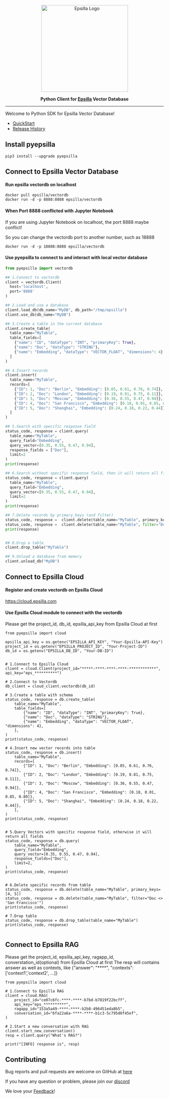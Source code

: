 <p align="center">
    <img width="275" alt="Epsilla Logo" src="https://epsilla-misc.s3.amazonaws.com/epsilla-horizontal.png">
</p>

<p align="center">
    <b>Python Client for <a href="https://github.com/epsilla-cloud/vectordb">Epsilla</a> Vector Database</b>
</p>

<hr />

Welcome to Python SDK for Epsilla Vector Database!
- <a href="https://epsilla-inc.gitbook.io/epsilladb/vector-database/connect-to-a-database">QuickStart</a>
- <a href="https://pypi.org/project/pyepsilla/#history">Release History</a>

## Install pyepsilla
```shell
pip3 install --upgrade pyepsilla
```

## Connect to Epsilla Vector Database

#### Run epsilla vectordb on localhost
```shell
docker pull epsilla/vectordb
docker run -d -p 8888:8888 epsilla/vectordb
```

#### When Port 8888 conflicted with Jupyter Notebook
If you are using Jupyter Notebook on localhost, the port 8888 maybe conflict!

So you can change the vectordb port to another number, such as 18888
```
docker run -d -p 18888:8888 epsilla/vectordb
```

#### Use pyepsilla to connect to and interact with local vector database

```python
from pyepsilla import vectordb

## 1.Connect to vectordb
client = vectordb.Client(
  host='localhost',
  port='8888'
)

## 2.Load and use a database
client.load_db(db_name="MyDB", db_path="/tmp/epsilla")
client.use_db(db_name="MyDB")

## 3.Create a table in the current database
client.create_table(
  table_name="MyTable",
  table_fields=[
    {"name": "ID", "dataType": "INT", "primaryKey": True},
    {"name": "Doc", "dataType": "STRING"},
    {"name": "Embedding", "dataType": "VECTOR_FLOAT", "dimensions": 4}
  ]
)

## 4.Insert records
client.insert(
  table_name="MyTable",
  records=[
    {"ID": 1, "Doc": "Berlin", "Embedding": [0.05, 0.61, 0.76, 0.74]},
    {"ID": 2, "Doc": "London", "Embedding": [0.19, 0.81, 0.75, 0.11]},
    {"ID": 3, "Doc": "Moscow", "Embedding": [0.36, 0.55, 0.47, 0.94]},
    {"ID": 4, "Doc": "San Francisco", "Embedding": [0.18, 0.01, 0.85, 0.80]},
    {"ID": 5, "Doc": "Shanghai", "Embedding": [0.24, 0.18, 0.22, 0.44]}
  ]
)

## 5.Search with specific response field
status_code, response = client.query(
  table_name="MyTable",
  query_field="Embedding",
  query_vector=[0.35, 0.55, 0.47, 0.94],
  response_fields = ["Doc"],
  limit=2
)
print(response)

## 6.Search without specific response field, then it will return all fields
status_code, response = client.query(
  table_name="MyTable",
  query_field="Embedding",
  query_vector=[0.35, 0.55, 0.47, 0.94],
  limit=2
)
print(response)

## 7.Delete records by primary_keys (and filter)
status_code, response =  client.delete(table_name="MyTable", primary_keys=[3, 4])
status_code, response =  client.delete(table_name="MyTable", filter="Doc <> 'San Francisco'")
print(response)


## 8.Drop a table
client.drop_table("MyTable")

## 9.Unload a database from memory
client.unload_db("MyDB")
```


## Connect to Epsilla Cloud

#### Register and create vectordb on Epsilla Cloud
https://cloud.epsilla.com

#### Use Epsilla Cloud module to connect with the vectordb
Please get the project_id, db_id, epsilla_api_key from Epsilla Cloud at first
```python3
from pyepsilla import cloud

epsilla_api_key = os.getenv("EPSILLA_API_KEY", "Your-Epsilla-API-Key")
project_id = os.getenv("EPSILLA_PROJECT_ID", "Your-Project-ID")
db_id = os.getenv("EPSILLA_DB_ID", "Your-DB-ID")


# 1.Connect to Epsilla Cloud
client = cloud.Client(project_id="*****-****-****-****-************", api_key="eps_**********")

# 2.Connect to Vectordb
db_client = cloud_client.vectordb(db_id)

# 3.Create a table with schema
status_code, response = db.create_table(
    table_name="MyTable",
    table_fields=[
        {"name": "ID", "dataType": "INT", "primaryKey": True},
        {"name": "Doc", "dataType": "STRING"},
        {"name": "Embedding", "dataType": "VECTOR_FLOAT", "dimensions": 4},
    ],
)
print(status_code, response)

# 4.Insert new vector records into table
status_code, response = db.insert(
    table_name="MyTable",
    records=[
        {"ID": 1, "Doc": "Berlin", "Embedding": [0.05, 0.61, 0.76, 0.74]},
        {"ID": 2, "Doc": "London", "Embedding": [0.19, 0.81, 0.75, 0.11]},
        {"ID": 3, "Doc": "Moscow", "Embedding": [0.36, 0.55, 0.47, 0.94]},
        {"ID": 4, "Doc": "San Francisco", "Embedding": [0.18, 0.01, 0.85, 0.80]},
        {"ID": 5, "Doc": "Shanghai", "Embedding": [0.24, 0.18, 0.22, 0.44]},
    ],
)
print(status_code, response)


# 5.Query Vectors with specific response field, otherwise it will return all fields
status_code, response = db.query(
    table_name="MyTable",
    query_field="Embedding",
    query_vector=[0.35, 0.55, 0.47, 0.94],
    response_fields=["Doc"],
    limit=2,
)
print(status_code, response)


# 6.Delete specific records from table
status_code, response = db.delete(table_name="MyTable", primary_keys=[4, 5])
status_code, response = db.delete(table_name="MyTable", filter="Doc <> 'San Francisco'")
print(status_code, response)

# 7.Drop table
status_code, response = db.drop_table(table_name="MyTable")
print(status_code, response)


```


## Connect to Epsilla RAG
Please get the project_id, epsilla_api_key, ragapp_id, converstation_id(optional) from Epsilla Cloud at first
The resp will contains answer as well as contexts, like {"answer": "****", "contexts": ['context1','context2', ...]}

```python3
from pyepsilla import cloud

# 1.Connect to Epsilla RAG
client = cloud.RAG(
    project_id="ce07c6fc-****-****-b7bd-b7819f22bcff",
    api_key="eps_**********",
    ragapp_id="153a5a49-****-****-b2b8-496451eda8b5",
    conversation_id="6fa22a6a-****-****-b1c3-5c795d0f45ef",
)

# 2.Start a new conversation with RAG
client.start_new_conversation()
resp = client.query("What's RAG?")

print("[INFO] response is", resp)
```


## Contributing
Bug reports and pull requests are welcome on GitHub at [here](https://github.com/epsilla-cloud/epsilla-python-client)

If you have any question or problem, please join our [discord](https://discord.com/invite/cDaY2CxZc5)

We love your <a href="https://forms.gle/z73ra1sGBxH9wiUR8">Feedback</a>!


